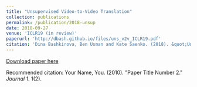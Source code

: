```yaml
---
title: "Unsupervised Video-to-Video Translation"
collection: publications
permalink: /publication/2018-unsup
date: 2018-09-27
venue: 'ICLR19 (in review)'
paperurl: 'http://dbash.github.io/files/uns_v2v_ICLR19.pdf'
citation: 'Dina Bashkirova, Ben Usman and Kate Saenko. (2018). &quot;Unsupervised Video-to-Video Translation.&quot; <i>International Conference on Learning Representations</i>. 1(2).'
---
```


[Download paper here](http://dbash.github.io/files/uns_v2v_ICLR19.pdf)

Recommended citation: Your Name, You. (2010). "Paper Title Number 2." <i>Journal 1</i>. 1(2).
